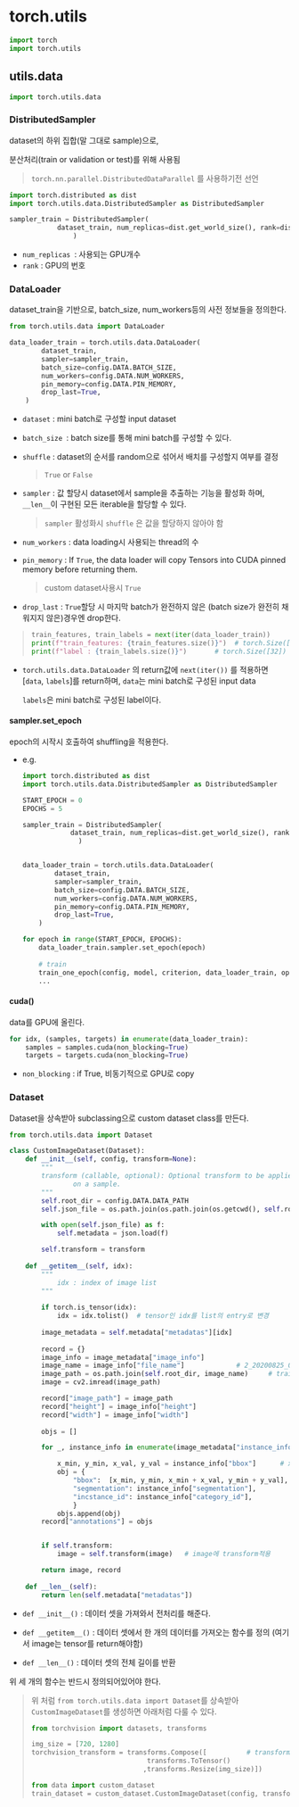 # torch.utils

```py
import torch
import torch.utils
```



## utils.data

```python
import torch.utils.data
```





### DistributedSampler

dataset의 하위 집합(말 그대로 sample)으로, 

분산처리(train or validation or test)를 위해 사용됨

> `torch.nn.parallel.DistributedDataParallel` 를 사용하기전 선언

```python
import torch.distributed as dist
import torch.utils.data.DistributedSampler as DistributedSampler

sampler_train = DistributedSampler(
            dataset_train, num_replicas=dist.get_world_size(), rank=dist.get_rank(), shuffle=True
        		)
```

- `num_replicas `: 사용되는 GPU개수
- `rank` : GPU의 번호



### DataLoader

dataset_train을 기반으로, batch_size, num_workers등의 사전 정보들을 정의한다.

```python
from torch.utils.data import DataLoader

data_loader_train = torch.utils.data.DataLoader(
        dataset_train,
        sampler=sampler_train,
        batch_size=config.DATA.BATCH_SIZE,
        num_workers=config.DATA.NUM_WORKERS,
        pin_memory=config.DATA.PIN_MEMORY,
        drop_last=True,
    )
```

- `dataset` : mini batch로 구성할 input dataset

- `batch_size `: batch size를 통해 mini batch를 구성할 수 있다.

- `shuffle` : dataset의 순서를 random으로 섞어서 배치를 구성할지 여부를 결정

  > `True` or `False`
  
- `sampler` : 값 할당시 dataset에서 sample을 추출하는 기능을 활성화 하며, `__len__`이 구현된 모든 iterable을 할당할 수 있다. 

  > `sampler` 활성화시 `shuffle` 은 값을 할당하지 않아야 함

- `num_workers` : data loading시 사용되는 thread의 수

- `pin_memory` : If `True`, the data loader will copy Tensors into CUDA pinned memory before returning them.

  > custom dataset사용시 `True`

- `drop_last` :  `True`할당 시 마지막 batch가 완전하지 않은 (batch size가 완전히 채워지지 않은)경우엔 drop한다.



> ```python
> train_features, train_labels = next(iter(data_loader_train))
> print(f"train_features: {train_features.size()}")  # torch.Size([batch_size, channel, height, width])
> print(f"label : {train_labels.size()}")		# torch.Size([32])
> ```

- `torch.utils.data.DataLoader` 의 return값에 `next(iter())`  를 적용하면 [`data`, `labels`]를 return하며, `data`는 mini batch로 구성된 input data

  `labels`은 mini batch로 구성된 label이다.
  
  

#### sampler.set_epoch

epoch의 시작시 호출하여 shuffling을 적용한다.

- e.g.

  ```python
  import torch.distributed as dist
  import torch.utils.data.DistributedSampler as DistributedSampler
  
  START_EPOCH = 0
  EPOCHS = 5
  
  sampler_train = DistributedSampler(
              dataset_train, num_replicas=dist.get_world_size(), rank=dist.get_rank(), shuffle=True
          		)
  
  
  data_loader_train = torch.utils.data.DataLoader(
          dataset_train,
          sampler=sampler_train,
          batch_size=config.DATA.BATCH_SIZE,
          num_workers=config.DATA.NUM_WORKERS,
          pin_memory=config.DATA.PIN_MEMORY,
          drop_last=True,
      )
  
  for epoch in range(START_EPOCH, EPOCHS):
      data_loader_train.sampler.set_epoch(epoch) 
      
      # train
      train_one_epoch(config, model, criterion, data_loader_train, optimizer, epoch, mixup_fn, lr_scheduler)
      ...
  ```

  

#### cuda()

data를 GPU에 올린다.

```python
for idx, (samples, targets) in enumerate(data_loader_train):
    samples = samples.cuda(non_blocking=True)
    targets = targets.cuda(non_blocking=True)
```

- `non_blocking` : if True, 비동기적으로 GPU로 copy



### Dataset

Dataset을 상속받아 subclassing으로 custom dataset class를 만든다.

```python
from torch.utils.data import Dataset

class CustomImageDataset(Dataset):
    def __init__(self, config, transform=None):     
        """
        transform (callable, optional): Optional transform to be applied
                on a sample.
        """
        self.root_dir = config.DATA.DATA_PATH
        self.json_file = os.path.join(os.path.join(os.getcwd(), self.root_dir), config.DATA.DATASET)

        with open(self.json_file) as f:
            self.metadata = json.load(f)

        self.transform = transform
    
    def __getitem__(self, idx):                     
        """
            idx : index of image list
        """
        
        if torch.is_tensor(idx):
            idx = idx.tolist()	# tensor인 idx를 list의 entry로 변경
        
        image_metadata = self.metadata["metadatas"][idx]
        
        record = {}
        image_info = image_metadata["image_info"]
        image_name = image_info["file_name"]             # 2_20200825_093215.jpg
        image_path = os.path.join(self.root_dir, image_name)     # training에 사용할 image의 path    
        image = cv2.imread(image_path)

        record["image_path"] = image_path                  
        record["height"] = image_info["height"]
        record["width"] = image_info["width"]
        
        objs = []

        for _, instance_info in enumerate(image_metadata["instance_info"]):

            x_min, y_min, x_val, y_val = instance_info["bbox"]      # x_max = x_min + x_val (same y)
            obj = {
                "bbox":  [x_min, y_min, x_min + x_val, y_min + y_val],
                "segmentation": instance_info["segmentation"],
                "incstance_id": instance_info["category_id"],
                }
            objs.append(obj)
        record["annotations"] = objs


        if self.transform:
            image = self.transform(image)	# image에 transform적용

        return image, record
    
    def __len__(self):                              
        return len(self.metadata["metadatas"])
```

- `def __init__()` : 데이터 셋을 가져와서 전처리를 해준다.

- `def __getitem__()` : 데이터 셋에서 한 개의 데이터를 가져오는 함수를 정의 (여기서 image는 tensor를 return해야함)

- `def __len__()` : 데이터 셋의 전체 길이를 반환

위 세 개의 함수는 반드시 정의되어있어야 한다.

> 위 처럼 `from torch.utils.data import Dataset`를 상속받아 `CustomImageDataset`를 생성하면 아래처럼 다룰 수 있다.
>
> ```python
> from torchvision import datasets, transforms
> 
> img_size = [720, 1280]
> torchvision_transform = transforms.Compose([			# transforms 생성 
>                              transforms.ToTensor()
>                             ,transforms.Resize(img_size)]) 
> 
> from data import custom_dataset
> train_dataset = custom_dataset.CustomImageDataset(config, transform=torchvision_transform)
> ```




